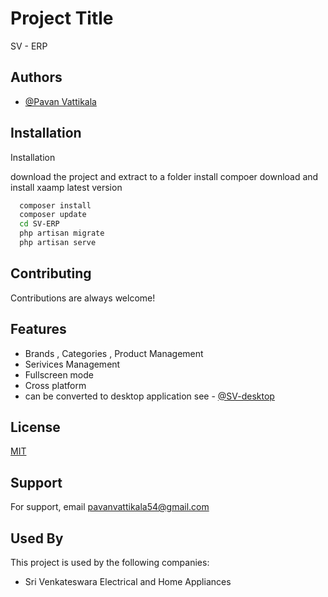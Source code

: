 
# Project Title

SV - ERP


## Authors

- [@Pavan Vattikala](https://www.github.com/pavan-54)


## Installation

Installation

download the project and extract to a folder
install compoer
download and install xaamp latest version

```bash
  composer install
  composer update
  cd SV-ERP
  php artisan migrate
  php artisan serve
```


    
## Contributing

Contributions are always welcome!



## Features

- Brands , Categories , Product Management
- Serivices Management 
- Fullscreen mode
- Cross platform
- can be converted to desktop application see - [@SV-desktop](https://github.com/pavan-54/SV-Desktop)



## License

[MIT](https://choosealicense.com/licenses/mit/)


## Support

For support, email pavanvattikala54@gmail.com 

## Used By

This project is used by the following companies:

- Sri Venkateswara Electrical and Home Appliances